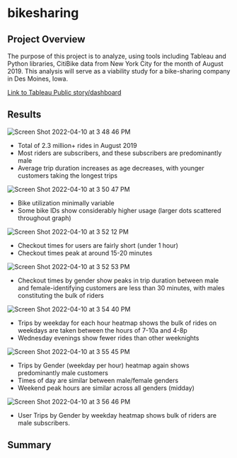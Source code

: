 # bikesharing

## Project Overview
The purpose of this project is to analyze, using tools including Tableau and Python libraries, CitiBike data from New York City for the month of August 2019.  This analysis will serve as a viability study for a bike-sharing company in Des Moines, Iowa. 

[Link to Tableau Public story/dashboard](https://public.tableau.com/app/profile/amanda.ellis6891/viz/bikesharing-challenge_16490280876460/Story1?publish=yes)

## Results

![Screen Shot 2022-04-10 at 3 48 46 PM](https://user-images.githubusercontent.com/90944163/162639193-ea10924a-b3ae-49d3-94e7-15968e0b6be8.png)

- Total of 2.3 million+ rides in August 2019
- Most riders are subscribers, and these subscribers are predominantly male
- Average trip duration increases as age decreases, with younger customers taking the longest trips

![Screen Shot 2022-04-10 at 3 50 47 PM](https://user-images.githubusercontent.com/90944163/162639265-e4df9811-4a86-49bf-bae5-9b2ea3ca855d.png)

- Bike utilization minimally variable 
- Some bike IDs show considerably higher usage (larger dots scattered throughout graph)

![Screen Shot 2022-04-10 at 3 52 12 PM](https://user-images.githubusercontent.com/90944163/162639314-c8305ec4-5a2a-4ba8-860e-543db6004ea3.png)

- Checkout times for users are fairly short (under 1 hour)
- Checkout times peak at around 15-20 minutes

![Screen Shot 2022-04-10 at 3 52 53 PM](https://user-images.githubusercontent.com/90944163/162639345-54e02efc-b813-4528-93b3-6341a9d1f97e.png)

- Checkout times by gender show peaks in trip duration between male and female-identifying customers are less than 30 minutes, with males constituting the bulk of riders 

![Screen Shot 2022-04-10 at 3 54 40 PM](https://user-images.githubusercontent.com/90944163/162639404-86c62475-749f-471d-a056-85427dc63953.png)

- Trips by weekday for each hour heatmap shows the bulk of rides on weekdays are taken between the hours of 7-10a and 4-8p
- Wednesday evenings show fewer rides than other weeknights   

![Screen Shot 2022-04-10 at 3 55 45 PM](https://user-images.githubusercontent.com/90944163/162639448-dadc1c02-aad1-4593-808b-a932a78e4031.png)

- Trips by Gender (weekday per hour) heatmap again shows predominantly male customers
- Times of day are similar between male/female genders
- Weekend peak hours are similar across all genders (midday)

![Screen Shot 2022-04-10 at 3 56 46 PM](https://user-images.githubusercontent.com/90944163/162639476-56cdfccb-421a-4201-b0d8-7cd235d673d0.png)

- User Trips by Gender by weekday heatmap shows bulk of riders are male subscribers.   

## Summary
